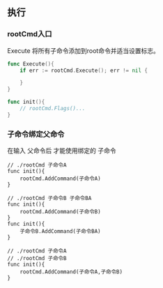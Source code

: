 ##  执行
###   rootCmd入口
Execute 将所有子命令添加到root命令并适当设置标志。
```go
func Execute(){
	if err := rootCmd.Execute(); err != nil {

	}
}

func init(){
	// rootCmd.Flags()...
}
```

###   子命令绑定父命令
在输入 父命令后 才能使用绑定的 子命令
```shell
// ./rootCmd 子命令A
func init(){
	rootCmd.AddCommand(子命令A)
}

// ./rootCmd 子命令B 子命令BA
func init(){
	rootCmd.AddCommand(子命令B)
}
func init(){
	子命令B.AddCommand(子命令BA)
}

// ./rootCmd 子命令A
// ./rootCmd 子命令B
func init(){
	rootCmd.AddCommand(子命令A,子命令B)
}
```

